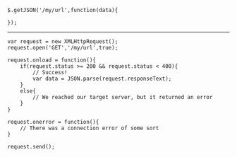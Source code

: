 	$.getJSON('/my/url',function(data){
		
	});

------

	var request = new XMLHttpRequest();
	request.open('GET','/my/url',true);

	request.onload = function(){
		if(request.status >= 200 && request.status < 400){
			// Success!
			var data = JSON.parse(request.responseText);
		}
		else{
			// We reached our target server, but it returned an error
		}
	}

	request.onerror = function(){
		// There was a connection error of some sort
	}

	request.send();

